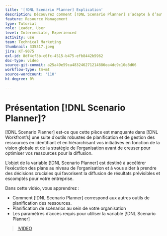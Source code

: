 ```yaml
---
title: '[!DNL Scenario Planner] Explication'
description: Découvrez comment [!DNL Scenario Planner] s’adapte à d’autres outils de planification des ressources. Découvrez ensuite comment configurer [!DNL Scenario Planner].
feature: Resource Management
type: Tutorial
role: Leader, User
level: Intermediate, Experienced
activity: use
team: Technical Marketing
thumbnail: 335317.jpeg
jira: KT-9075
exl-id: 8df4cf3b-c6fc-4515-b475-efb8442b5962
doc-type: video
source-git-commit: a25a49e59ca483246271214886ea4dc9c10e8d66
workflow-type: tm+mt
source-wordcount: '110'
ht-degree: 0%

---
```


# Présentation [!DNL Scenario Planner]?

[!DNL Scenario Planner] est-ce que cette pièce est manquante dans [!DNL Workfront’s] une suite d’outils robustes de planification et de gestion des ressources en identifiant et en hiérarchisant vos initiatives en fonction de la vision globale et de la stratégie de l’organisation avant de creuser pour optimiser vos ressources pour la diffusion.

L’objet de la variable [!DNL Scenario Planner] est destiné à accélérer l’exécution des plans au niveau de l’organisation et à vous aider à prendre des décisions cruciales qui favorisent la diffusion de résultats prévisibles et escomptés pour votre entreprise.

Dans cette vidéo, vous apprendrez :

* Comment [!DNL Scenario Planner] correspond aux autres outils de planification des ressources.
* Planification de scénarios au sein de votre organisation
* Les paramètres d’accès requis pour utiliser la variable [!DNL Scenario Planner]

>[!VIDEO](https://video.tv.adobe.com/v/335317/?quality=12&learn=on)
